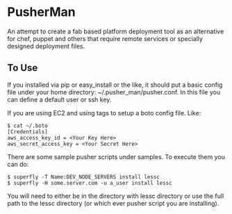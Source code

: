 PusherMan
=========

An attempt to create a fab based platform deployment tool as an alternative for chef, puppet and others that require remote services or specially designed deployment files.


To Use
------

If you installed via pip or easy_install or the like, it should put a basic config file under your home directory: ~/.pusher_man/pusher.conf.  In this file you can define a default user or ssh key.


If you are using EC2 and using tags to setup a boto config file.  Like:

    $ cat ~/.boto
    [Credentials]
    aws_access_key_id = <Your Key Here>
    aws_secret_access_key = <Your Secret Here>

There are some sample pusher scripts under samples. To execute them you can do:

    $ superfly -T Name:DEV_NODE_SERVERS install lessc
    $ superfly -H some.server.com -u a_user install lessc

You will need to either be in the directory with lessc directory or use the full path to the lessc directory (or which ever pusher script you are installing).
